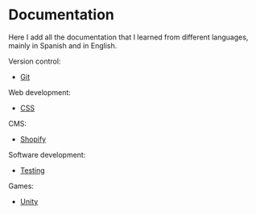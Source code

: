 # Documentation

Here I add all the documentation that I learned from different languages, mainly in Spanish and in English.

Version control:

* [Git](https://github.com/danielmoreno58/documentation/tree/master/Git)

Web development:

* [CSS](https://github.com/danielmoreno58/documentation/tree/master/CSS)

CMS:

* [Shopify](https://github.com/danielmoreno58/documentation/tree/master/Shopify)

Software development:

* [Testing](https://github.com/danielmoreno58/documentation/tree/master/Testing)

Games:

* [Unity](https://github.com/danielmoreno58/documentation/tree/master/Unity)